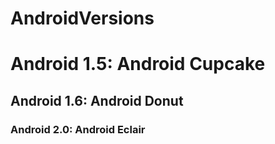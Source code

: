 # AndroidVersions
<html>
  <body>
    <h1>Android 1.5: Android Cupcake</h1>
    <h2>Android 1.6: Android Donut</h2>
    <h3>Android 2.0: Android Eclair</h3>
  </body>
</html>
  
